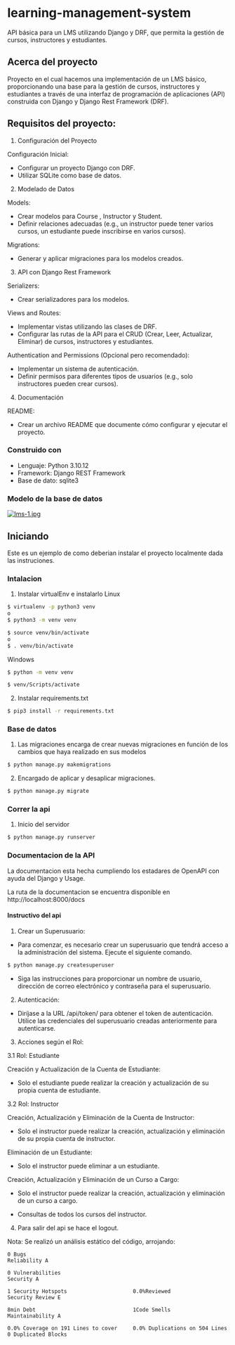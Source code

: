 # learning-management-system
API básica para un LMS utilizando Django y DRF, que permita la gestión de cursos, instructores y estudiantes.


## Acerca del proyecto
Proyecto en el cual hacemos una implementación de un LMS básico, proporcionando una base para la gestión de cursos, instructores y estudiantes a través de una interfaz de programación de aplicaciones (API) construida con Django y Django Rest Framework (DRF). 

## Requisitos del proyecto:
1.	Configuración del Proyecto

Configuración Inicial:

* Configurar un proyecto Django con DRF.
* Utilizar SQLite como base de datos.

2.	Modelado de Datos

Models:
* Crear modelos para Course , Instructor y Student.
* Definir relaciones adecuadas (e.g., un instructor puede tener varios cursos, un estudiante puede inscribirse en varios cursos).

Migrations:
* Generar y aplicar migraciones para los modelos creados.

3.	API con Django Rest Framework

Serializers:
* Crear serializadores para los modelos.

Views and Routes:
* Implementar vistas utilizando las clases de DRF.
* Configurar las rutas de la API para el CRUD (Crear, Leer, Actualizar, Eliminar) de cursos, instructores y estudiantes.

Authentication and Permissions (Opcional pero recomendado):
* Implementar un sistema de autenticación.
* Definir permisos para diferentes tipos de usuarios (e.g., solo instructores pueden crear cursos).

4.	Documentación

README:
* Crear un archivo README que documente cómo configurar y ejecutar el
proyecto.

### Construido con
* Lenguaje: Python 3.10.12
* Framework: Django REST Framework 
* Base de dato: sqlite3

### Modelo de la base de datos

[![lms-1.jpg](https://i.postimg.cc/brv22P65/lms-1.jpg)](https://postimg.cc/vgpmpJw7)

<!-- GETTING STARTED -->
## Iniciando

Este es un ejemplo de como deberian instalar el proyecto localmente dada las instruciones.


### Intalacion 

1. Instalar virtualEnv e instalarlo
Linux
```sh
$ virtualenv -p python3 venv
o
$ python3 -m venv venv
```
```sh
$ source venv/bin/activate
o
$ . venv/bin/activate
```
Windows
```sh
$ python -m venv venv
```
```sh
$ venv/Scripts/activate
```
2. Instalar requirements.txt
```sh
$ pip3 install -r requirements.txt
```
### Base de datos
1. Las migraciones encarga de crear nuevas migraciones en función de los cambios que haya realizado en sus modelos
```sh
$ python manage.py makemigrations
```
2. Encargado de aplicar y desaplicar migraciones.
```sh
$ python manage.py migrate
```

### Correr la api
1. Inicio del servidor 
```sh
$ python manage.py runserver
```

### Documentacion de la API

La documentacion esta hecha cumpliendo los estadares de OpenAPI con ayuda del Django y Usage.

La ruta de la documentacion se encuentra disponible en http://localhost:8000/docs


#### Instructivo del api
1.	Crear un Superusuario:

* Para comenzar, es necesario crear un superusuario que tendrá acceso a la administración del sistema. Ejecute el siguiente comando.
```sh
$ python manage.py createsuperuser
```
* Siga las instrucciones para proporcionar un nombre de usuario, dirección de correo electrónico y contraseña para el superusuario.

2.	Autenticación:

* Diríjase a la URL /api/token/ para obtener el token de autenticación. Utilice las credenciales del superusuario creadas anteriormente para autenticarse.

3.	 Acciones según el Rol:

3.1 Rol: Estudiante

Creación y Actualización de la Cuenta de Estudiante:

* Solo el estudiante puede realizar la creación y actualización de su propia cuenta de estudiante.

3.2 Rol: Instructor

Creación, Actualización y Eliminación de la Cuenta de Instructor:

* Solo el instructor puede realizar la creación, actualización y eliminación de su propia cuenta de instructor.

Eliminación de un Estudiante:

* Solo el instructor puede eliminar a un estudiante.

Creación, Actualización y Eliminación de un Curso a Cargo:

* Solo el instructor puede realizar la creación, actualización y eliminación de un curso a cargo.

* Consultas de todos los cursos del instructor.

4.	Para salir del api se hace el logout.


Nota: Se realizó un análisis estático del código, arrojando:
~~~
0 Bugs                                                                      Reliability A
~~~
~~~
0 Vulnerabilities                                                           Security A
~~~
~~~
1 Security Hotspots                     0.0%Reviewed                        Security Review E
~~~
~~~
8min Debt		                        1Code Smells		                Maintainability A
~~~
~~~
0.0% Coverage on 191 Lines to cover	    0.0% Duplications on 504 Lines 	0 Duplicated Blocks
~~~
			
